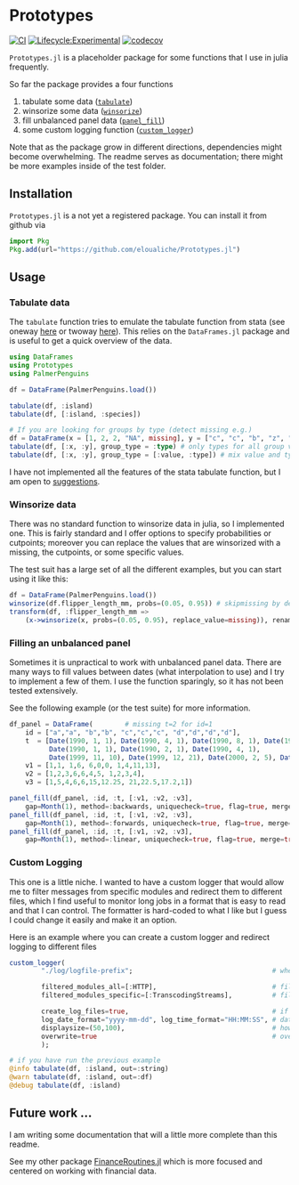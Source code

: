 # Prototypes

[![CI](https://github.com/eloualiche/Prototypes.jl/actions/workflows/CI.yml/badge.svg)](https://github.com/eloualiche/Prototypes.jl/actions/workflows/CI.yml)
[![Lifecycle:Experimental](https://img.shields.io/badge/Lifecycle-Experimental-339999)](https://github.com/eloualiche/Prototypes.jl/actions/workflows/CI.yml)
[![codecov](https://codecov.io/gh/eloualiche/Prototypes.jl/graph/badge.svg?token=53QO3HSSRT)](https://codecov.io/gh/eloualiche/Prototypes.jl)

`Prototypes.jl` is a placeholder package for some functions that I use in julia frequently.

So far the package provides a four functions

  1. tabulate some data ([`tabulate`](#tabulate-data))
  2. winsorize some data ([`winsorize`](#winsorize-data))
  3. fill unbalanced panel data ([`panel_fill`](#filling-an-unbalanced-panel))
  4. some custom logging function ([`custom_logger`](#custom-logging))

Note that as the package grow in different directions, dependencies might become overwhelming.
The readme serves as documentation; there might be more examples inside of the test folder.

## Installation

`Prototypes.jl` is a not yet a registered package.
You can install it from github  via
```julia
import Pkg
Pkg.add(url="https://github.com/eloualiche/Prototypes.jl")
```


## Usage

### Tabulate data

The `tabulate` function tries to emulate the tabulate function from stata (see oneway [here](https://www.stata.com/manuals/rtabulateoneway.pdf) or twoway [here](https://www.stata.com/manuals13/rtabulatetwoway.pdf)).
This relies on the `DataFrames.jl` package and is useful to get a quick overview of the data.

```julia
using DataFrames
using Prototypes
using PalmerPenguins

df = DataFrame(PalmerPenguins.load())

tabulate(df, :island)
tabulate(df, [:island, :species])

# If you are looking for groups by type (detect missing e.g.)
df = DataFrame(x = [1, 2, 2, "NA", missing], y = ["c", "c", "b", "z", "d"])
tabulate(df, [:x, :y], group_type = :type) # only types for all group variables
tabulate(df, [:x, :y], group_type = [:value, :type]) # mix value and types
```

I have not implemented all the features of the stata tabulate function, but I am open to [suggestions](#3).



### Winsorize data

There was no standard function to winsorize data in julia, so I implemented one.
This is fairly standard and I offer options to specify probabilities or cutpoints; moreover you can replace the values that are winsorized with a missing, the cutpoints, or some specific values.

The test suit has a large set of all the different examples, but you can start using it like this:
```julia
df = DataFrame(PalmerPenguins.load())
winsorize(df.flipper_length_mm, probs=(0.05, 0.95)) # skipmissing by default
transform(df, :flipper_length_mm =>
    (x->winsorize(x, probs=(0.05, 0.95), replace_value=missing)), renamecols=false)
```


### Filling an unbalanced panel

Sometimes it is unpractical to work with unbalanced panel data.
There are many ways to fill values between dates (what interpolation to use) and I try to implement a few of them.
I use the function sparingly, so it has not been tested extensively.

See the following example (or the test suite) for more information.
```julia
df_panel = DataFrame(        # missing t=2 for id=1
    id = ["a","a", "b","b", "c","c","c", "d","d","d","d"],
    t  = [Date(1990, 1, 1), Date(1990, 4, 1), Date(1990, 8, 1), Date(1990, 9, 1),
          Date(1990, 1, 1), Date(1990, 2, 1), Date(1990, 4, 1),
          Date(1999, 11, 10), Date(1999, 12, 21), Date(2000, 2, 5), Date(2000, 4, 1)],
    v1 = [1,1, 1,6, 6,0,0, 1,4,11,13],
    v2 = [1,2,3,6,6,4,5, 1,2,3,4],
    v3 = [1,5,4,6,6,15,12.25, 21,22.5,17.2,1])

panel_fill(df_panel, :id, :t, [:v1, :v2, :v3],
    gap=Month(1), method=:backwards, uniquecheck=true, flag=true, merge=true)
panel_fill(df_panel, :id, :t, [:v1, :v2, :v3],
    gap=Month(1), method=:forwards, uniquecheck=true, flag=true, merge=true)
panel_fill(df_panel, :id, :t, [:v1, :v2, :v3],
    gap=Month(1), method=:linear, uniquecheck=true, flag=true, merge=true)
```

### Custom Logging

This one is a little niche.
I wanted to have a custom logger that would allow me to filter messages from specific modules and redirect them to different files, which I find useful to monitor long jobs in a format that is easy to read and that I can control.
The formatter is hard-coded to what I like but I guess I could change it easily and make it an option.

Here is an example where you can create a custom logger and redirect logging to different files
```julia
custom_logger(
        "./log/logfile-prefix";                                   # where are the files generated (will generate 4 files for different log levels)

        filtered_modules_all=[:HTTP],                             # filtering messages across all loggers from specific modules
        filtered_modules_specific=[:TranscodingStreams],          # filtering messages for stdout and info from specific modules

        create_log_files=true,                                    # if false all logs are written to a single file
        log_date_format="yyyy-mm-dd", log_time_format="HH:MM:SS", # date and time formatting
        displaysize=(50,100),                                     # how much to show
        overwrite=true                                            # overwrite old logs
        );

# if you have run the previous example
@info tabulate(df, :island, out=:string)
@warn tabulate(df, :island, out=:df)
@debug tabulate(df, :island)
```


## Future work ...

I am writing some documentation that will a little more complete than this readme.

See my other package [FinanceRoutines.jl](https://github.com/eloualiche/FinanceRoutines.jl) which is more focused and centered on working with financial data.
